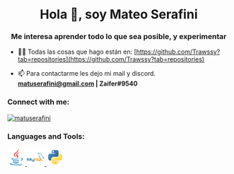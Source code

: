 <h1 align="center">Hola 👋, soy Mateo Serafini</h1>
<h3 align="center">Me interesa aprender todo lo que sea posible, y experimentar</h3>

- 👨‍💻 Todas las cosas que hago están en: [https://github.com/Trawssy?tab=repositories](https://github.com/Trawssy?tab=repositories)

- 📫 Para contactarme les dejo mi mail y discord. **matuserafini@gmail.com | Zaifer#9540**

<h3 align="left">Connect with me:</h3>
<p align="left">
<a href="https://instagram.com/matuserafini" target="blank"><img align="center" src="https://raw.githubusercontent.com/rahuldkjain/github-profile-readme-generator/master/src/images/icons/Social/instagram.svg" alt="matuserafini" height="30" width="40" /></a>
</p>

<h3 align="left">Languages and Tools:</h3>
<p align="left"> <a href="https://www.java.com" target="_blank" rel="noreferrer"> <img src="https://raw.githubusercontent.com/devicons/devicon/master/icons/java/java-original.svg" alt="java" width="40" height="40"/> </a> <a href="https://www.mysql.com/" target="_blank" rel="noreferrer"> <img src="https://raw.githubusercontent.com/devicons/devicon/master/icons/mysql/mysql-original-wordmark.svg" alt="mysql" width="40" height="40"/> </a> <a href="https://www.python.org" target="_blank" rel="noreferrer"> <img src="https://raw.githubusercontent.com/devicons/devicon/master/icons/python/python-original.svg" alt="python" width="40" height="40"/> </a> </p>
